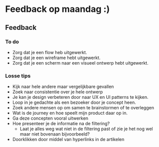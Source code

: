 # Feedback op maandag :)

## Feedback

### To do

* Zorg dat je een flow heb uitgewerkt.
* Zorg dat je een wireframe hebt uitgewerkt.
* Zorg dat je een scherm naar een visueel ontwerp hebt uitgewerkt.

### Losse tips

* Kijk naar hele andere maar vergelijkbare gevallen
* Zoek naar consistentie over je hele ontwerp
* Je kan je design verbeteren door naar UX en UI patterns te kijken.
* Loop in je gedachte als een bezoeker door je concept heen.
* Zoek andere mensen op om samen te brainstormen of te overleggen
* Wat is de journey en hoe speelt mijn product daar op in.&#x20;
* Ga deze concepten vooral uitwerken
* Hoe presenteer je de informatie na de filtering?
  * Laat je alles weg wat niet in de filtering past of zie je het nog wel maar niet bovenaan bijvoorbeeld?
* Doorklikken door middel van hyperlinks in de artikelen

